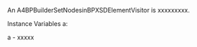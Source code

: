 An A4BPBuilderSetNodesinBPXSDElementVisitor is xxxxxxxxx.

Instance Variables
	a:		<Object>

a
	- xxxxx
